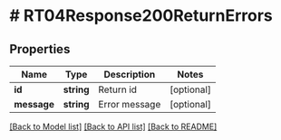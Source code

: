 # # RT04Response200ReturnErrors

## Properties

Name | Type | Description | Notes
------------ | ------------- | ------------- | -------------
**id** | **string** | Return id | [optional]
**message** | **string** | Error message | [optional]

[[Back to Model list]](../../README.md#models) [[Back to API list]](../../README.md#endpoints) [[Back to README]](../../README.md)
